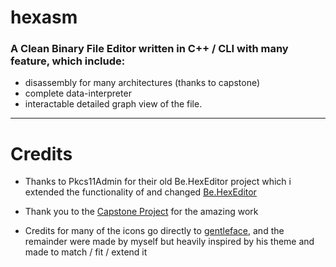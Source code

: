 #                                                                                                       hexasm

###                 A Clean Binary File Editor written in C++ / CLI with many feature, which include:

*  disassembly for many architectures (thanks to capstone)
*  complete data-interpreter
*  interactable detailed graph view of the file.

---------------------------------------------------------------------------------------------------------------------------------------------------------------------------------------------------------------------------------------------------------------------------------



# Credits

* Thanks to Pkcs11Admin for their old Be.HexEditor project which i extended the functionality of and changed [Be.HexEditor](https://github.com/Pkcs11Admin/Be.HexEditor)

* Thank you to the [Capstone Project](https://github.com/capstone-engine/capstone) for the amazing work

* Credits for many of the icons go directly to [gentleface](http://gentleface.com/), and the remainder were made by myself but heavily inspired by his theme and made to match / fit / extend it
